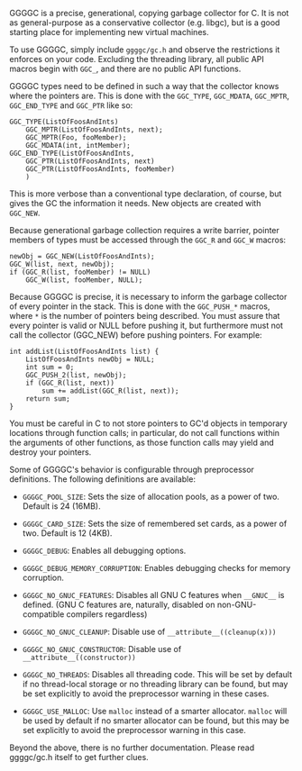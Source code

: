 GGGGC is a precise, generational, copying garbage collector for C. It is not as
general-purpose as a conservative collector (e.g. libgc), but is a good
starting place for implementing new virtual machines.

To use GGGGC, simply include `ggggc/gc.h` and observe the restrictions it
enforces on your code. Excluding the threading library, all public API macros
begin with `GGC_`, and there are no public API functions.

GGGGC types need to be defined in such a way that the collector knows where the
pointers are. This is done with the `GGC_TYPE`, `GGC_MDATA`, `GGC_MPTR`,
`GGC_END_TYPE` and `GGC_PTR` like so:

    GGC_TYPE(ListOfFoosAndInts)
        GGC_MPTR(ListOfFoosAndInts, next);
        GGC_MPTR(Foo, fooMember);
        GGC_MDATA(int, intMember);
    GGC_END_TYPE(ListOfFoosAndInts,
        GGC_PTR(ListOfFoosAndInts, next)
        GGC_PTR(ListOfFoosAndInts, fooMember)
        )

This is more verbose than a conventional type declaration, of course, but gives
the GC the information it needs. New objects are created with `GGC_NEW`.

Because generational garbage collection requires a write barrier, pointer
members of types must be accessed through the `GGC_R` and `GGC_W` macros:

    newObj = GGC_NEW(ListOfFoosAndInts);
    GGC_W(list, next, newObj);
    if (GGC_R(list, fooMember) != NULL)
        GGC_W(list, fooMember, NULL);

Because GGGGC is precise, it is necessary to inform the garbage collector of
every pointer in the stack. This is done with the `GGC_PUSH_*` macros, where
`*` is the number of pointers being described. You must assure that every
pointer is valid or NULL before pushing it, but furthermore must not call the
collector (GGC_NEW) before pushing pointers. For example:

    int addList(ListOfFoosAndInts list) {
        ListOfFoosAndInts newObj = NULL;
        int sum = 0;
        GGC_PUSH_2(list, newObj);
        if (GGC_R(list, next))
            sum += addList(GGC_R(list, next));
        return sum;
    }

You must be careful in C to not store pointers to GC'd objects in temporary
locations through function calls; in particular, do not call functions within
the arguments of other functions, as those function calls may yield and destroy
your pointers.

Some of GGGGC's behavior is configurable through preprocessor definitions. The
following definitions are available:

 * `GGGGC_POOL_SIZE`: Sets the size of allocation pools, as a power of two.
   Default is 24 (16MB).

 * `GGGGC_CARD_SIZE`: Sets the size of remembered set cards, as a power of two.
   Default is 12 (4KB).

 * `GGGGC_DEBUG`: Enables all debugging options.

 * `GGGGC_DEBUG_MEMORY_CORRUPTION`: Enables debugging checks for memory
   corruption.

 * `GGGGC_NO_GNUC_FEATURES`: Disables all GNU C features when `__GNUC__` is
   defined. (GNU C features are, naturally, disabled on non-GNU-compatible
   compilers regardless)

 * `GGGGC_NO_GNUC_CLEANUP`: Disable use of `__attribute__((cleanup(x)))`

 * `GGGGC_NO_GNUC_CONSTRUCTOR`: Disable use of `__attribute__((constructor))`

 * `GGGGC_NO_THREADS`: Disables all threading code. This will be set by default
   if no thread-local storage or no threading library can be found, but may be
   set explicitly to avoid the preprocessor warning in these cases.

 * `GGGGC_USE_MALLOC`: Use `malloc` instead of a smarter allocator. `malloc`
   will be used by default if no smarter allocator can be found, but this may
   be set explicitly to avoid the preprocessor warning in this case.

Beyond the above, there is no further documentation. Please read ggggc/gc.h
itself to get further clues.
